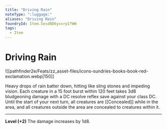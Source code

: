 ```yaml
---
title: "Driving Rain"
noteType: ":luggage:"
aliases: "Driving Rain"
foundryId: Item.5esdBD6yxxrpIfWW
tags:
  - Item
---
```


# Driving Rain
![[pathfinder2e/Feats/zz_asset-files/icons-sundries-books-book-red-exclamation.webp|150]]

Heavy drops of rain batter down, hitting like sling stones and impeding vision. Each creature in a 15 foot burst within 120 feet takes 3d8 bludgeoning  damage with a DC resolve reflex save against your class DC. Until the start of your next turn, all creatures are [[Concealed]] while in the area, and all creatures outside the area are concealed to creatures within it.

* * *

**Level (+2)** The damage increases by 1d8.

